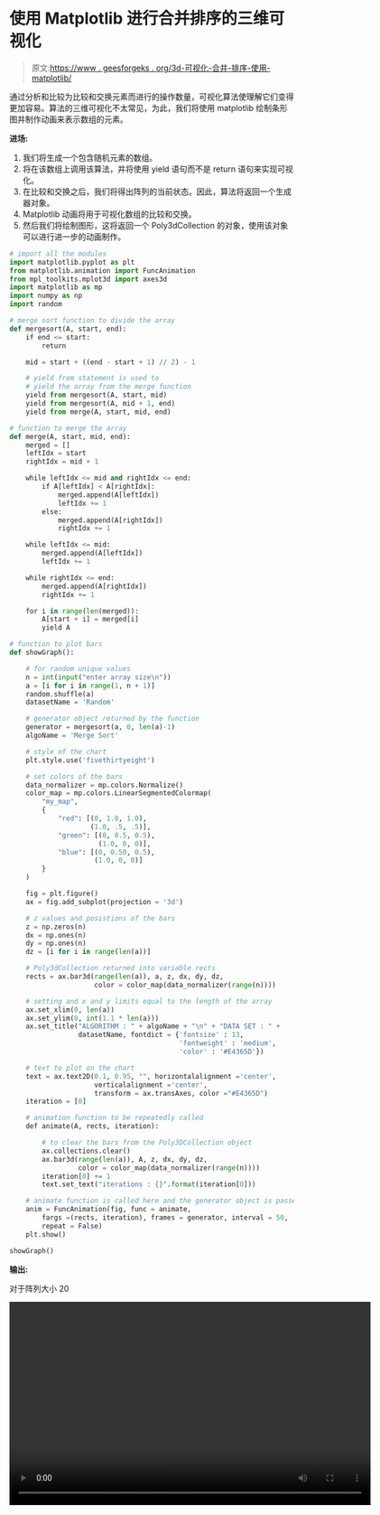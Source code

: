 # 使用 Matplotlib 进行合并排序的三维可视化

> 原文:[https://www . geesforgeks . org/3d-可视化-合并-排序-使用-matplotlib/](https://www.geeksforgeeks.org/3d-visualisation-of-merge-sort-using-matplotlib/)

通过分析和比较为比较和交换元素而进行的操作数量，可视化算法使理解它们变得更加容易。算法的三维可视化不太常见，为此，我们将使用 matplotlib 绘制条形图并制作动画来表示数组的元素。

**进场:**

1.  我们将生成一个包含随机元素的数组。
2.  将在该数组上调用该算法，并将使用 yield 语句而不是 return 语句来实现可视化。
3.  在比较和交换之后，我们将得出阵列的当前状态。因此，算法将返回一个生成器对象。
4.  Matplotlib 动画将用于可视化数组的比较和交换。
5.  然后我们将绘制图形，这将返回一个 Poly3dCollection 的对象，使用该对象可以进行进一步的动画制作。

```py
# import all the modules
import matplotlib.pyplot as plt
from matplotlib.animation import FuncAnimation
from mpl_toolkits.mplot3d import axes3d
import matplotlib as mp
import numpy as np
import random

# merge sort function to divide the array
def mergesort(A, start, end):
    if end <= start:
        return

    mid = start + ((end - start + 1) // 2) - 1

    # yield from statement is used to 
    # yield the array from the merge function
    yield from mergesort(A, start, mid)
    yield from mergesort(A, mid + 1, end)
    yield from merge(A, start, mid, end)

# function to merge the array
def merge(A, start, mid, end):
    merged = []
    leftIdx = start
    rightIdx = mid + 1

    while leftIdx <= mid and rightIdx <= end:
        if A[leftIdx] < A[rightIdx]:
            merged.append(A[leftIdx])
            leftIdx += 1
        else:
            merged.append(A[rightIdx])
            rightIdx += 1

    while leftIdx <= mid:
        merged.append(A[leftIdx])
        leftIdx += 1

    while rightIdx <= end:
        merged.append(A[rightIdx])
        rightIdx += 1

    for i in range(len(merged)):
        A[start + i] = merged[i]
        yield A

# function to plot bars
def showGraph():

    # for random unique values
    n = int(input("enter array size\n"))
    a = [i for i in range(1, n + 1)]
    random.shuffle(a)
    datasetName = 'Random'

    # generator object returned by the function
    generator = mergesort(a, 0, len(a)-1)
    algoName = 'Merge Sort'

    # style of the chart
    plt.style.use('fivethirtyeight')

    # set colors of the bars
    data_normalizer = mp.colors.Normalize()
    color_map = mp.colors.LinearSegmentedColormap(
        "my_map",
        {
            "red": [(0, 1.0, 1.0),
                    (1.0, .5, .5)],
            "green": [(0, 0.5, 0.5),
                      (1.0, 0, 0)],
            "blue": [(0, 0.50, 0.5),
                     (1.0, 0, 0)]
        }
    )

    fig = plt.figure()
    ax = fig.add_subplot(projection = '3d')

    # z values and posistions of the bars 
    z = np.zeros(n)
    dx = np.ones(n)
    dy = np.ones(n)
    dz = [i for i in range(len(a))]

    # Poly3dCollection returned into variable rects
    rects = ax.bar3d(range(len(a)), a, z, dx, dy, dz, 
                     color = color_map(data_normalizer(range(n))))

    # setting and x and y limits equal to the length of the array
    ax.set_xlim(0, len(a))
    ax.set_ylim(0, int(1.1 * len(a)))
    ax.set_title("ALGORITHM : " + algoName + "\n" + "DATA SET : " + 
                 datasetName, fontdict = {'fontsize' : 13, 
                                          'fontweight' : 'medium', 
                                          'color' : '#E4365D'})

    # text to plot on the chart
    text = ax.text2D(0.1, 0.95, "", horizontalalignment ='center', 
                     verticalalignment ='center',
                     transform = ax.transAxes, color ="#E4365D")
    iteration = [0]

    # animation function to be repeatedly called
    def animate(A, rects, iteration):

        # to clear the bars from the Poly3DCollection object
        ax.collections.clear()
        ax.bar3d(range(len(a)), A, z, dx, dy, dz, 
                 color = color_map(data_normalizer(range(n))))
        iteration[0] += 1
        text.set_text("iterations : {}".format(iteration[0]))

    # animate function is called here and the generator object is passed
    anim = FuncAnimation(fig, func = animate,
        fargs =(rects, iteration), frames = generator, interval = 50,
        repeat = False)
    plt.show()

showGraph()
```

**输出:**

对于阵列大小 20

<video class="wp-video-shortcode" id="video-457907-1" width="640" height="360" preload="metadata" controls=""><source type="video/mp4" src="https://media.geeksforgeeks.org/wp-content/uploads/20200722234907/merge3d.mp4?_=1">[https://media.geeksforgeeks.org/wp-content/uploads/20200722234907/merge3d.mp4](https://media.geeksforgeeks.org/wp-content/uploads/20200722234907/merge3d.mp4)</video>